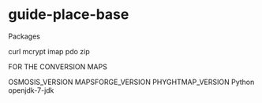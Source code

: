 # guide-place-base

Packages

curl
mcrypt
imap
pdo
zip

FOR THE CONVERSION MAPS

OSMOSIS_VERSION
MAPSFORGE_VERSION
PHYGHTMAP_VERSION
Python
openjdk-7-jdk